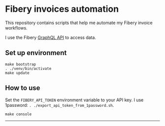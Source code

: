 # Fibery invoices automation

This repository contains scripts that help me automate my Fibery invoice workflows.

I use the Fibery [GraphQL API] to access data.

## Set up environment

```
make bootstrap
. ./venv/bin/activate
make update
```

## How to use

Set the `FIBERY_API_TOKEN` environment variable to your API key.
I use 1password: `. ./export_api_token_from_1password.sh`.

```
make console
```

---

[GraphQL API]: https://api.fibery.io/graphql.html#graphql-api-overview
